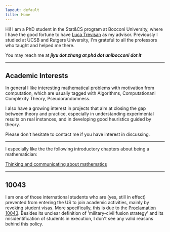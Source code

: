 ```yaml
---
layout: default
title: Home
---
```


Hi! I am a PhD student in the Stat&CS program at Bocconi University, where I have the good fortune to have [Luca Trevisan](https://lucatrevisan.github.io/) as my advisor. Previously I studied at UCSB and Rutgers University, I'm grateful to all the professors who taught and helped me there. 	



You may reach me at ***jiyu dot zhang at phd dot unibocconi dot it***

---

## Academic Interests


In general I like interesting mathematical problems with motivation from computation, which are usually tagged with Algorithms, Computationanl Complexity Theory, Pseudorandomness.

I also have a growing interest in projects that aim at closing the gap between theory and practice, especially in understanding experimental results on real instances, and in developing good heuristics guided by theory.
 
Please don't hesitate to contact me if you have interest in discussing.  
  
  
---
  
  
I especially like the the following introductory chapters about being a mathematician:

[Thinking and communicating about mathematics](https://sites.math.rutgers.edu/~saks/300S/Part1.pdf)  

---

## 10043

I am one of those international students who are (yes, still in effect) prevented from entering the US to join academic activities, mainly by revoking student visas. More specifically, this is due to the [Proclamation 10043](https://www.nafsa.org/regulatory-information/proclamation-suspending-entry-chinese-students-and-researchers-connected-prc). Besides its unclear definition of 'military-civil fusion strategy' and its misidentification of students in execution, I don't see any valid reasons behind this policy.









